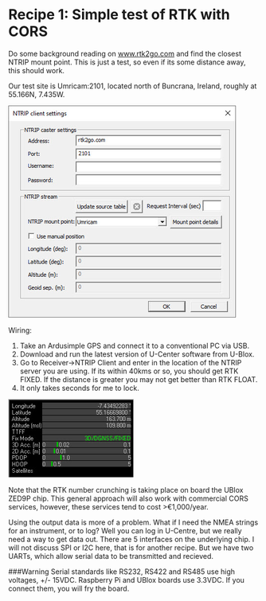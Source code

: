 # Recipe 1: Simple test of RTK with CORS

Do some background reading on www.rtk2go.com and find the closest NTRIP mount point. 
This is just a test, so even if its some distance away, this should work.

Our test site is Umricam:2101, located north of Buncrana, Ireland, roughly at 55.166N, 7.435W.

![](NTRIPClient.jpg)

Wiring:
1. Take an Ardusimple GPS and connect it to a conventional PC via USB.
2. Download and run the latest version of U-Center software from U-Blox.
3. Go to Receiver->NTRIP Client and enter in the location of the NTRIP server you are using. If its within 40kms or so, you should get RTK FIXED. If the distance is greater you may not get better than RTK FLOAT.
4. It only takes seconds for me to lock.

![](NTRIPClientData.jpg)

Note that the RTK number crunching is taking place on board the UBlox ZED9P chip.
This general approach will also work with commercial CORS services, however, these services tend to cost >€1,000/year.

Using the output data is more of a problem. What if I need the NMEA strings for an instrument, or to log? Well you can log in U-Centre, but we really need a way to get data out. There are 5 interfaces on the underlying chip. I will not discuss SPI or I2C here, that is for another recipe. But we have two UARTs, which allow serial data to be transmitted and recieved. 

###Warning
Serial standards like RS232, RS422 and RS485 use high voltages, +/- 15VDC. Raspberry Pi and UBlox boards use 3.3VDC. If you connect them, you will fry the board.


